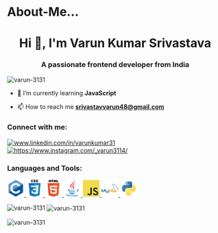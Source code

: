 # About-Me...
<h1 align="center">Hi 👋, I'm Varun Kumar Srivastava</h1>
<h3 align="center">A passionate frontend developer from India</h3>

<p align="left"> <img src="https://komarev.com/ghpvc/?username=varun-3131&label=Profile%20views&color=0e75b6&style=flat" alt="varun-3131" /> </p>

- 🌱 I’m currently learning **JavaScript**

- 📫 How to reach me **srivastavvarun48@gmail.com**

<h3 align="left">Connect with me:</h3>
<p align="left">
<a href="https://linkedin.com/in/www.linkedin.com/in/varunkumar31" target="blank"><img align="center" src="https://raw.githubusercontent.com/rahuldkjain/github-profile-readme-generator/master/src/images/icons/Social/linked-in-alt.svg" alt="www.linkedin.com/in/varunkumar31" height="30" width="40" /></a>
<a href="https://instagram.com/https://www.instagram.com/_varun3114/" target="blank"><img align="center" src="https://raw.githubusercontent.com/rahuldkjain/github-profile-readme-generator/master/src/images/icons/Social/instagram.svg" alt="https://www.instagram.com/_varun3114/" height="30" width="40" /></a>
</p>

<h3 align="left">Languages and Tools:</h3>
<p align="left"> <a href="https://www.cprogramming.com/" target="_blank" rel="noreferrer"> <img src="https://raw.githubusercontent.com/devicons/devicon/master/icons/c/c-original.svg" alt="c" width="40" height="40"/> </a> <a href="https://www.w3schools.com/css/" target="_blank" rel="noreferrer"> <img src="https://raw.githubusercontent.com/devicons/devicon/master/icons/css3/css3-original-wordmark.svg" alt="css3" width="40" height="40"/> </a> <a href="https://www.w3.org/html/" target="_blank" rel="noreferrer"> <img src="https://raw.githubusercontent.com/devicons/devicon/master/icons/html5/html5-original-wordmark.svg" alt="html5" width="40" height="40"/> </a> <a href="https://www.java.com" target="_blank" rel="noreferrer"> <img src="https://raw.githubusercontent.com/devicons/devicon/master/icons/java/java-original.svg" alt="java" width="40" height="40"/> </a> <a href="https://developer.mozilla.org/en-US/docs/Web/JavaScript" target="_blank" rel="noreferrer"> <img src="https://raw.githubusercontent.com/devicons/devicon/master/icons/javascript/javascript-original.svg" alt="javascript" width="40" height="40"/> </a> <a href="https://www.mysql.com/" target="_blank" rel="noreferrer"> <img src="https://raw.githubusercontent.com/devicons/devicon/master/icons/mysql/mysql-original-wordmark.svg" alt="mysql" width="40" height="40"/> </a> <a href="https://www.python.org" target="_blank" rel="noreferrer"> <img src="https://raw.githubusercontent.com/devicons/devicon/master/icons/python/python-original.svg" alt="python" width="40" height="40"/> </a> </p>

<p><img align="left" src="https://github-readme-stats.vercel.app/api/top-langs?username=varun-3131&show_icons=true&locale=en&layout=compact" alt="varun-3131" /></p>

<p>&nbsp;<img align="center" src="https://github-readme-stats.vercel.app/api?username=varun-3131&show_icons=true&locale=en" alt="varun-3131" /></p>

<p><img align="center" src="https://github-readme-streak-stats.herokuapp.com/?user=varun-3131&" alt="varun-3131" /></p>

